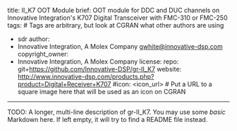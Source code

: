 title: II_K7 OOT Module
brief: OOT module for DDC and DUC channels on Innovative Integration's K707 Digital Transceiver with FMC-310 or FMC-250
tags: # Tags are arbitrary, but look at CGRAN what other authors are using
  - sdr
author:
  - Innovative Integration, A Molex Company <gwhite@innovative-dsp.com>
copyright_owner:
  - Innovative Integration, A Molex Company
license:
repo: git+https://github.com/Innovative-DSP/gr-II_K7
website: http://www.innovative-dsp.com/products.php?product=Digital+Receiver+K707
#icon: <icon_url> # Put a URL to a square image here that will be used as an icon on CGRAN
---
TODO: A longer, multi-line description of gr-II_K7.
You may use some *basic* Markdown here.
If left empty, it will try to find a README file instead.
